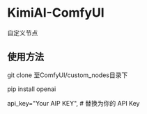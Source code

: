 # KimiAI-ComfyUI
自定义节点

## 使用方法  

git clone 至ComfyUI/custom_nodes目录下  

pip install openai  

api_key="Your AIP KEY",  # 替换为你的 API Key  

